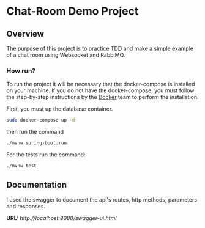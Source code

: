# Chat-Room Demo Project

## Overview

The purpose of this project is to practice TDD and make a simple example of a chat room using Websocket and RabbiMQ.

### How run?

To run the project it will be necessary that the docker-compose is installed on your machine. If you do not have the docker-compose, you must follow the step-by-step instructions by the [Docker](https://docs.docker.com/engine/) team to perform the installation.

First, you must up the database container. 

```sh
sudo docker-compose up -d
```

then run the command

```sh
./mvnw spring-boot:run
```

For the tests run the command:

```sh
./mvnw test
```

 ## Documentation
 
 I used the swagger to document the api's routes, http methods, parameters and responses.

 <strong>URL: </strong> <i>http://localhost:8080/swagger-ui.html</i>
